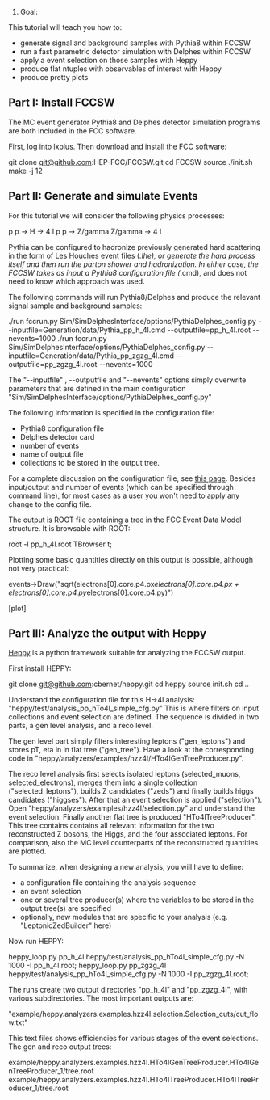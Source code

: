 

1) Goal:

This tutorial will teach you how to:

- generate signal and background samples with Pythia8 within FCCSW
- run a fast parametric detector simulation with Delphes within FCCSW
- apply a event selection on those samples with Heppy
- produce flat ntuples with observables of interest with Heppy
- produce pretty plots



Part I: Install FCCSW 
----------------------


The MC event generator Pythia8 and Delphes detector simulation programs are both included in the FCC software.

First, log into lxplus. Then download and install the FCC software: 

git clone git@github.com:HEP-FCC/FCCSW.git
cd FCCSW
source ./init.sh
make -j 12


Part II: Generate and simulate Events
--------------------------------------

For this tutorial we will consider the following physics processes: 

p p -> H -> 4 l
p p -> Z/gamma Z/gamma -> 4 l 

Pythia can be configured to hadronize previously generated hard scattering in the form of Les Houches event files (*.lhe),
or generate the hard process itself and then run the parton shower and hadronization. In either case, the FCCSW takes
as input a Pythia8 configuration file (*.cmd), and does not need to know which approach was used.

The following commands will run Pythia8/Delphes and produce the relevant signal sample and background samples:

./run fccrun.py Sim/SimDelphesInterface/options/PythiaDelphes_config.py --inputfile=Generation/data/Pythia_pp_h_4l.cmd --outputfile=pp_h_4l.root --nevents=1000
./run fccrun.py Sim/SimDelphesInterface/options/PythiaDelphes_config.py --inputfile=Generation/data/Pythia_pp_zgzg_4l.cmd --outputfile=pp_zgzg_4l.root --nevents=1000

The "--inputfile" , --outputfile and "--nevents" options simply overwrite parameters that are defined in the main configuration "Sim/SimDelphesInterface/options/PythiaDelphes_config.py"

The following information is specified in the configuration file:

- Pythia8 configuration file 
- Delphes detector card
- number of events
- name of output file
- collections to be stored in the output tree. 

For a complete discussion on the configuration file, see [this page](). Besides input/output and number of events (which can be specified through command line), 
for most cases as a user you won't need to apply any change to the config file. 

The output is ROOT file containing a tree in the FCC Event Data Model structure. It is browsable with ROOT:

root -l pp_h_4l.root 
TBrowser t;

Plotting some basic quantities directly on this output is possible, although not very practical:

events->Draw("sqrt(electrons[0].core.p4.px*electrons[0].core.p4.px + electrons[0].core.p4.py*electrons[0].core.p4.py)")

[plot]

Part III: Analyze the output with Heppy
----------------------------------------


[Heppy](https://github.com/cbernet/heppy) is a python framework suitable for analyzing the FCCSW output.

First install HEPPY:

git clone git@github.com:cbernet/heppy.git
cd heppy
source init.sh
cd ..
 
Understand the configuration file for this H->4l analysis: "heppy/test/analysis_pp_hTo4l_simple_cfg.py"
This is where filters on input collections and event selection are defined.
The sequence is divided in two parts, a gen level analysis, and a reco level. 

The gen level part simply filters interesting leptons ("gen_leptons") and stores pT, eta in in flat tree ("gen_tree").
Have a look at the corresponding code in "heppy/analyzers/examples/hzz4l/HTo4lGenTreeProducer.py".

The reco level analysis first selects isolated leptons (selected_muons, selected_electrons), merges them into a single collection ("selected_leptons"),
builds Z candidates ("zeds") and finally builds higgs candidates  ("higgses"). After that an event selection is applied ("selection").
Open "heppy/analyzers/examples/hzz4l/selection.py" and understand the event selection. Finally another flat tree is produced "HTo4lTreeProducer".
This tree contains contains all relevant information for the two reconstructed Z bosons, the Higgs, and the four associated leptons. 
For comparison, also the MC level counterparts of the reconstructed quantities are plotted. 

To summarize, when designing a new analysis, you will have to define:

- a configuration file containing the analysis sequence
- an event selection
- one or several tree producer(s) where the variables to be stored in the output tree(s) are specified
- optionally, new modules that are specific to your analysis (e.g. "LeptonicZedBuilder" here)

Now run HEPPY:

heppy_loop.py pp_h_4l heppy/test/analysis_pp_hTo4l_simple_cfg.py -N 1000 -I pp_h_4l.root;
heppy_loop.py pp_zgzg_4l heppy/test/analysis_pp_hTo4l_simple_cfg.py -N 1000 -I pp_zgzg_4l.root;

The runs create two output directories "pp_h_4l" and "pp_zgzg_4l", with various subdirectories. The most important
outputs are:

"example/heppy.analyzers.examples.hzz4l.selection.Selection_cuts/cut_flow.txt"

This text files shows efficiencies for various stages of the event selections. The gen and reco output trees:

example/heppy.analyzers.examples.hzz4l.HTo4lGenTreeProducer.HTo4lGenTreeProducer_1/tree.root
example/heppy.analyzers.examples.hzz4l.HTo4lTreeProducer.HTo4lTreeProducer_1/tree.root














































